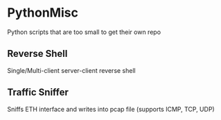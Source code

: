 # PythonMisc
Python scripts that are too small to get their own repo

## Reverse Shell
Single/Multi-client server-client reverse shell

## Traffic Sniffer
Sniffs ETH interface and writes into pcap file (supports ICMP, TCP, UDP)
